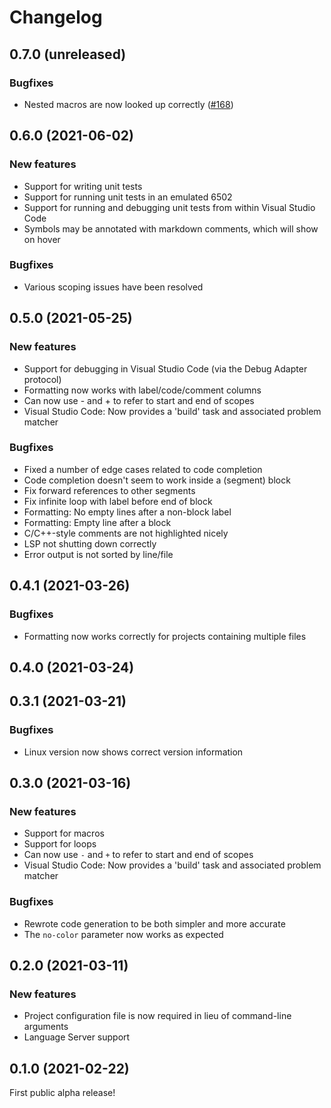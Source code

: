 # Changelog

## 0.7.0 (unreleased)

### Bugfixes
* Nested macros are now looked up correctly ([#168](https://github.com/datatrash/mos/issues/168))

## 0.6.0 (2021-06-02)

### New features
* Support for writing unit tests
* Support for running unit tests in an emulated 6502
* Support for running and debugging unit tests from within Visual Studio Code
* Symbols may be annotated with markdown comments, which will show on hover

### Bugfixes
* Various scoping issues have been resolved

## 0.5.0 (2021-05-25)

### New features
* Support for debugging in Visual Studio Code (via the Debug Adapter protocol)
* Formatting now works with label/code/comment columns
* Can now use - and + to refer to start and end of scopes
* Visual Studio Code: Now provides a 'build' task and associated problem matcher

### Bugfixes
* Fixed a number of edge cases related to code completion
* Code completion doesn't seem to work inside a (segment) block
* Fix forward references to other segments
* Fix infinite loop with label before end of block
* Formatting: No empty lines after a non-block label
* Formatting: Empty line after a block
* C/C++-style comments are not highlighted nicely
* LSP not shutting down correctly
* Error output is not sorted by line/file

## 0.4.1 (2021-03-26)

### Bugfixes
* Formatting now works correctly for projects containing multiple files

## 0.4.0 (2021-03-24)

## 0.3.1 (2021-03-21)

### Bugfixes
* Linux version now shows correct version information

## 0.3.0 (2021-03-16)

### New features
* Support for macros
* Support for loops
* Can now use `-` and `+` to refer to start and end of scopes
* Visual Studio Code: Now provides a 'build' task and associated problem matcher

### Bugfixes
* Rewrote code generation to be both simpler and more accurate
* The `no-color` parameter now works as expected

## 0.2.0 (2021-03-11)

### New features
* Project configuration file is now required in lieu of command-line arguments
* Language Server support

## 0.1.0 (2021-02-22)

First public alpha release!